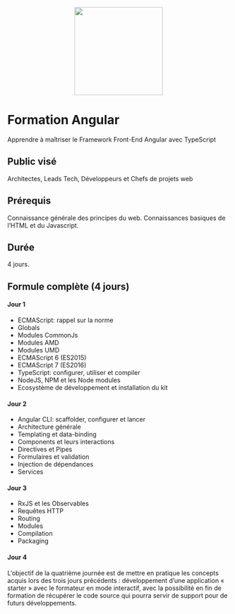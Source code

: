 <p align="center">
    <img src="https://github.com/mecheri/formation-angular/blob/master/Images/angular.png" width="200" height="200" style="display:block;margin: 0 auto;">
</p>

Formation Angular
=================
Apprendre à maîtriser le Framework Front-End Angular avec TypeScript

## Public visé
Architectes, Leads Tech, Développeurs et Chefs de projets web 

## Prérequis
Connaissance générale des principes du web. Connaissances basiques de l’HTML et du Javascript. 

## Durée
4 jours.

## Formule complète (4 jours)
#### Jour 1
* ECMAScript: rappel sur la norme
* Globals
* Modules CommonJs
* Modules AMD
* Modules UMD
* ECMAScript 6 (ES2015) 
* ECMAScript 7 (ES2016)
* TypeScript: configurer, utiliser et compiler
* NodeJS, NPM et les Node modules
* Ecosystème de développement et installation du kit
#### Jour 2
* Angular CLI: scaffolder, configurer et lancer
* Architecture générale
* Templating et data-binding
* Components et leurs interactions
* Directives et Pipes
* Formulaires et validation
* Injection de dépendances
* Services
#### Jour 3
* RxJS et les Observables
* Requêtes HTTP
* Routing
* Modules
* Compilation 
* Packaging
#### Jour 4
L’objectif de la quatrième journée est de mettre en pratique les concepts acquis lors des trois jours précédents : développement d’une application « starter » avec le formateur en mode interactif, avec la possibilité en fin de formation de récupérer le code source qui pourra servir de support pour de futurs développements.
